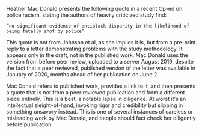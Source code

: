 Heather Mac Donald presents the following quote in a recent Op-ed on police racism, stating the authors of heavily criticized study find:

    “no significant evidence of antiblack disparity in the likelihood of being fatally shot by police”

This quote is not from Johnson et al, as she implies it is, but from a pre-print reply to a letter demonstrating problems with the study methodology. It appears only in the draft, not in the published work. Mac Donald uses the version from before peer review, uploaded to a server August 2019, despite the fact that a peer reviewed, published version of the letter was available in January of 2020, months ahead of her publication on June 2.

Mac Donald refers to published work, provides a link to it, and then presents a quote that is not from a peer reviewed publication and from a different piece entirely. This is a best, a notable lapse in diligence. At worst it's an intellectual sleight-of-hand, invoking rigor and credibility but slipping in something unsavory instead. This is one of several instances of careless or misleading work by Mac Donald, and people should fact check her diligently before publication.